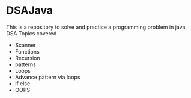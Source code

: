 # DSAJava
This is a repository to solve and practice a programming problem in java DSA 
Topics covered 
- Scanner
- Functions
- Recursion
- patterns
- Loops
- Advance pattern via loops
- if else
- OOPS
 
